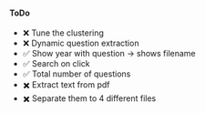 #### ToDo
- ❌ Tune the clustering
- ❌ Dynamic question extraction
- ✅ Show year with question -> shows filename
- ✅ Search on click
- ✅ Total number of questions
- ✖️ Extract text from pdf
- ✖️ Separate them to 4 different files 